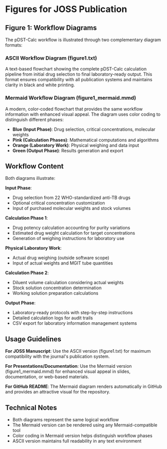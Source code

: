 # Figures for JOSS Publication

## Figure 1: Workflow Diagrams

The pDST-Calc workflow is illustrated through two complementary diagram formats:

### ASCII Workflow Diagram (figure1.txt)

A text-based flowchart showing the complete pDST-Calc calculation pipeline from initial drug selection to final laboratory-ready output. This format ensures compatibility with all publication systems and maintains clarity in black and white printing.

### Mermaid Workflow Diagram (figure1_mermaid.mmd)

A modern, color-coded flowchart that provides the same workflow information with enhanced visual appeal. The diagram uses color coding to distinguish different phases:
- **Blue (Input Phase)**: Drug selection, critical concentrations, molecular weights
- **Pink (Calculation Phases)**: Mathematical computations and algorithms
- **Orange (Laboratory Work)**: Physical weighing and data input
- **Green (Output Phase)**: Results generation and export

## Workflow Content

Both diagrams illustrate:

**Input Phase**: 
- Drug selection from 22 WHO-standardized anti-TB drugs
- Optional critical concentration customization
- Input of purchased molecular weights and stock volumes

**Calculation Phase 1**:
- Drug potency calculation accounting for purity variations
- Estimated drug weight calculation for target concentrations
- Generation of weighing instructions for laboratory use

**Physical Laboratory Work**:
- Actual drug weighing (outside software scope)
- Input of actual weights and MGIT tube quantities

**Calculation Phase 2**:
- Diluent volume calculation considering actual weights
- Stock solution concentration determination
- Working solution preparation calculations

**Output Phase**:
- Laboratory-ready protocols with step-by-step instructions
- Detailed calculation logs for audit trails
- CSV export for laboratory information management systems

## Usage Guidelines

**For JOSS Manuscript**: Use the ASCII version (figure1.txt) for maximum compatibility with the journal's publication system.

**For Presentations/Documentation**: Use the Mermaid version (figure1_mermaid.mmd) for enhanced visual appeal in slides, documentation, or web-based materials.

**For GitHub README**: The Mermaid diagram renders automatically in GitHub and provides an attractive visual for the repository.

## Technical Notes

- Both diagrams represent the same logical workflow
- The Mermaid version can be rendered using any Mermaid-compatible tool
- Color coding in Mermaid version helps distinguish workflow phases
- ASCII version maintains full readability in any text environment
